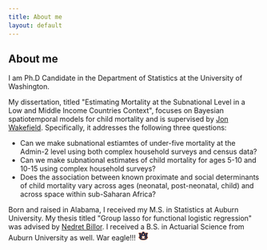 ```yaml
---
title: About me
layout: default
---
```


## About me
I am Ph.D Candidate in the Department of Statistics at the University of Washington.

My dissertation, titled "Estimating Mortality at the Subnational Level in a Low and Middle Income Countries Context", focuses on Bayesian spatiotemporal models for child mortality and is supervised by [Jon Wakefield](https://faculty.washington.edu/jonno/). Specifically, it addresses the following three questions:
* Can we make subnational estiamtes of under-five mortality at the Admin-2 level using both complex household surveys and census data?
* Can we make subnational estimates of child mortality for ages 5-10 and 10-15 using complex household surveys?
* Does the association between known proximate and social determinants of child mortality vary across ages (neonatal, post-neonatal, child) and across space within sub-Saharan Africa?

Born and raised in Alabama, I received my M.S. in Statistics at Auburn University. My thesis titled "Group lasso for functional logistic regression" was advised by [Nedret Billor](http://webhome.auburn.edu/~billone/). I received a B.S. in Actuarial Science from Auburn University as well. War eagle!!!  <img src="./AU.jpg" width="22">
